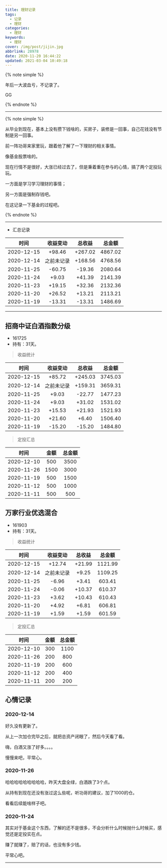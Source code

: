 ```yaml
---
title: 理财记录
tags:
  - 记录
  - 理财
categories:
  - 理财
keywords:
  - 理财
cover: /img/post/jijin.jpg
abbrlink: 28978
date: 2020-11-20 16:44:22
updated: 2021-03-04 10:49:18
---
```


{% note simple %}

年后一大波血亏，不记录了。

GG

{% endnote %}

---

{% note simple %}

从毕业到现在，基本上没有攒下钱啥的，买房子，装修是一回事，自己花钱没有节制是另一回事。

前一阵功哥来家里玩，跟着他了解了一下理财的相关事情。

像基金股票啥的。

现在行情不是很好，大涨已经过去了，但是秉着重在参与的心情，搞了两个定投玩玩。

一方面是学习学习理财的事情；

另一方面是强制存钱吧。

在这记录一下基金的过程吧。

{% endnote %}

---

- 汇总记录

| 时间 | 收益变动 | 总收益 | 总金额 |
| :----: | :--------: | :------: | :------: |
| 2020-12-15 | +98.46 | +267.02 | 4867.02 |
| 2020-12-14 | 之前未记录 | +168.56 | 4768.56 |
| 2020-11-25 | -60.75 | -19.36 | 2080.64 |
| 2020-11-24 | +9.03 | +41.39 | 2141.39 |
| 2020-11-23 | +19.15 | +32.36 | 2132.36 |
| 2020-11-20 | +26.52 | +13.21 | 2113.21 |
| 2020-11-19 | -13.31 | -13.31 | 1486.69 |

---

## 招商中证白酒指数分级

- 161725
- 持有：31天。

> 收益统计

| 时间 | 收益变动 | 总收益 | 总金额 |
| :----: | :--------: | :------: | :------: |
| 2020-12-15 | +85.72 | +245.03 | 3745.03 |
| 2020-12-14 | 之前未记录 | +159.31 | 3659.31 |
| 2020-11-25 | +9.03 | -22.77 | 1477.23 |
| 2020-11-24 | +9.03 | +31.02 | 1531.02 |
| 2020-11-23 | +15.53 | +21.93 | 1521.93 |
| 2020-11-20 | +21.60 | +6.40 | 1506.40 |
| 2020-11-19 | -15.20 | -15.20 | 1484.80 |

> 定投汇总

| 时间 | 金额 | 总金额 |
| :----: | :----: | :----: |
| 2020-12-10 | 500 | 3500 |
| 2020-11-26 | 1500 | 3000 |
| 2020-11-19 | 500 | 1500 |
| 2020-11-12 | 500 | 1000 |
| 2020-11-11 | 500 | 500 |

## 万家行业优选混合

- 161903
- 持有：31天。

> 收益统计

|    时间    | 收益变动 | 总收益 | 总金额  |
| :--------: | :------: | :----: | :-----: |
| 2020-12-15 | +12.74 | +21.99 | 1121.99 |
| 2020-12-14 | 之前未记录 | +9.25 | 1109.25 |
| 2020-11-25 | -6.96 | +3.41 | 603.41 |
| 2020-11-24 | -0.06 | +10.37 | 610.37 |
| 2020-11-23 | +3.62 | +10.43 | 610.43 |
| 2020-11-20 | +4.92 | +6.81 | 606.81 |
| 2020-11-19 |  +1.59  | +1.59 | 601.59 |

> 定投汇总

|    时间    | 金额 | 总金额 |
| :--------: | :--: | :----: |
| 2020-12-10 | 300  |  1100   |
| 2020-11-26 | 200  |  800   |
| 2020-11-19 | 200  |  600   |
| 2020-11-12 | 200  |  400   |
| 2020-11-11 | 200  |  200   |

## 心情记录

### 2020-12-14

好久没有更新了。

从上一次加仓完毕之后，就把总资产闭眼了，然后今天看了看。

嗨，白酒又涨了好多。。。。

慢慢来吧，平常心。

### 2020-11-26

哈哈哈哈哈哈哈哈哈，昨天大盘全绿，白酒跌了3个点。

从持有到现在还没有涨过这么些呢，听功哥的建议，加了1000的仓。

看看后续能啥样子吧。

### 2020-11-24

其实对于基金这个东西，了解的还不是很多，不会分析什么时候抛什么时候买，感觉还是定投实在点。

赚了就赚了，赔了的话，也没有多少钱。

平常心吧。

---